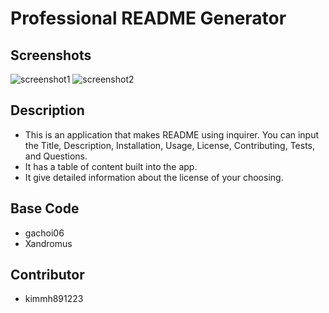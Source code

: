 # Professional README Generator

## Screenshots
![screenshot1](https://user-images.githubusercontent.com/125617951/236949759-8308072f-30e5-44be-b265-b00777b941f2.jpg)
![screenshot2](https://user-images.githubusercontent.com/125617951/236949844-35a0fc97-4079-4bd4-ae76-1f65b5d382f7.jpg)

## Description
- This is an application that makes README using inquirer. You can input the Title, Description, Installation, Usage, License, Contributing, Tests, and Questions.
- It has a table of content built into the app.
- It give detailed information about the license of your choosing.

## Base Code
- gachoi06
- Xandromus

## Contributor
- kimmh891223
